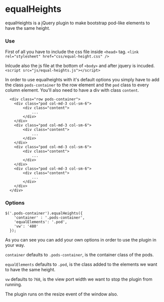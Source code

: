 # equalHeights
equalHeights is a jQuery plugin to make bootstrap pod-like elements to have the same height.
### Use
First of all you have to include the css file inside `<head>` tag.
```<link rel="stylesheet" href="css/equal-height.css" />```

Inlcude also the js file at the bottom of `<body>` and after jquery is incuded.
```<script src="js/equal-heights.js"></script>```

In order to use equalheights with it's default options you simply have to add the class `pods-container` to the row element and the `pod` class to every column element. You'll also need to have a div with class `content`.
```
  <div class="row pods-container">
    <div class="pod col-md-3 col-sm-6">
        <div class="content">
            ...
        </div>
    </div>
    <div class="pod col-md-3 col-sm-6">
        <div class="content">
            ...
        </div>
    </div>
    <div class="pod col-md-3 col-sm-6">
        <div class="content">
            ...
        </div>
    </div>
    <div class="pod col-md-3 col-sm-6">
        <div class="content">
            ...
        </div>
    </div>
  </div>
```
### Options
```
$('.pods-container').equalHeights({
    'container' : '.pods-container',
    'equalElements': '.pod',
    'vw': '480'
  });
```
As you can see you can add your own options in order to use the plugin in your way.

`container` defaults to `.pods-container`, is the container class of the pods.

`equalElements` defaults to `.pod`, is the class added to the elements we want to have the same height.

`vw` defaults to `768`, is the view port width we want to stop the plugin from running.

The plugin runs on the resize event of the window also.

  
